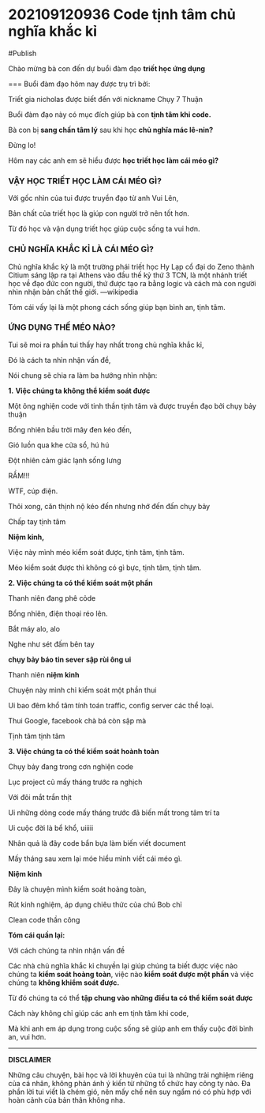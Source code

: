 # 202109120936 Code tịnh tâm chủ nghĩa khắc kỉ

#Publish

Chào mừng bà con đến dự buổi đàm đạo **triết học ứng dụng**

===
Buổi đàm đạo hôm nay được trụ trì bởi:

Triết gia nicholas được biết đến với nickname Chụy 7 Thuận

Buổi đàm đạo này có mục đích giúp bà con **tịnh tâm khi code.**

Bà con bị **sang chấn tâm lý** sau khi học **chủ nghĩa mác lê-nin?**

Đừng lo!

Hôm nay các anh em sẽ hiểu được **học triết học làm cái méo gì?**

### **VẬY HỌC TRIẾT HỌC LÀM CÁI MÉO GÌ?**

Với gốc nhìn của tui được truyền đạo từ anh Vui Lên,

Bản chất của triết học là giúp con người trở nên tốt hơn.

Từ đó học và vận dụng triết học giúp cuộc sống ta vui hơn.

### **CHỦ NGHĨA KHẮC KỈ LÀ CÁI MÉO GÌ?**

Chủ nghĩa khắc kỷ là một trường phái triết học Hy Lạp cổ đại do Zeno thành Citium sáng lập ra tại Athens vào đầu thế kỷ thứ 3 TCN, là một nhánh triết học về đạo đức con người, thứ được tạo ra bằng logic và cách mà con người nhìn nhận bản chất thế giới. —wikipedia

Tóm cái vấy lại là một phong cách sống giúp bạn bình an, tịnh tâm.

### **ỨNG DỤNG THẾ MÉO NÀO?**

Tui sẽ moi ra phần tui thấy hay nhất trong chủ nghĩa khắc kỉ,

Đó là cách ta nhìn nhận vấn đề,

Nói chung sẽ chia ra làm ba hướng nhìn nhận:

**1.** **Việc chúng ta không thể kiểm soát được**

Một ông nghiện code với tinh thần tịnh tâm và được truyền đạo bởi chụy bảy thuận

Bổng nhiên bầu trời mây đen kéo đến,

Gió luồn qua khe cửa sổ, hú hú

Đột nhiên cảm giác lạnh sống lưng

RẦM!!!

WTF, cúp điện.

Thôi xong, căn thịnh nộ kéo đến nhưng nhớ đến đấn chụy bảy

Chấp tay tịnh tâm

**Niệm kinh,**

Việc này mình méo kiểm soát được, tịnh tâm, tịnh tâm.

Méo kiểm soát được thì không có gì bực, tịnh tâm, tịnh tâm.

**2. Việc chúng ta có thể kiểm soát một phần**

Thanh niên đang phê cỏde

Bổng nhiên, điện thoại réo lên.

Bắt máy alo, alo

Nghe như sét đấm bên tay

**chụy bảy báo tin sever sập rùi ông ui**

Thanh niên **niệm kinh**

Chuyện này mình chỉ kiểm soát một phần thui

Ui bao đêm khổ tâm tính toán traffic, config server các thể loại.

Thui Google, facebook chà bá còn sập mà

Tịnh tâm tịnh tâm

**3. Việc chúng ta có thể kiểm soát hoành toàn**

Chụy bảy đang trong cơn nghiện code

Lục project cũ mấy tháng trước ra nghịch

Với đôi mắt trần thịt

Ui những dòng code mấy tháng trước đã biến mất trong tâm trí ta

Ui cuộc đời là bể khổ, uiiiii

Nhân quả là đây code bẩn bựa làm biến viết document

Mấy tháng sau xem lại móe hiểu mình viết cái méo gì.

**Niệm kinh**

Đây là chuyện mình kiểm soát hoàng toàn,

Rút kinh nghiệm, áp dụng chiêu thức của chú Bob chỉ

Clean code thần công

**Tóm cái quần lại:**

Với cách chúng ta nhìn nhận vấn đề

Các nhà chủ nghĩa khắc kỉ chuyền lại giúp chúng ta biết được việc nào chúng ta **kiểm soát hoàng toàn**, việc nào **kiểm soát được một phần** và việc chúng ta **không khiểm soát được.**

Từ đó chúng ta có thể **tập chung vào những điều ta có thể kiểm soát được**

Cách này không chỉ giúp các anh em tịnh tâm khi code,

Mà khi anh em áp dụng trong cuộc sống sẽ giúp anh em thấy cuộc đời bình an, vui hơn.

---

**DISCLAIMER**

Những câu chuyện, bài học và lời khuyên của tui là những trải nghiệm riêng của cá nhân, không phản ánh ý kiến từ những tổ chức hay công ty nào. Đa phần lời tui viết là chém gió, nên mấy chế nên suy ngẩm nó có phù hợp với hoàn cảnh của bản thân không nha.
